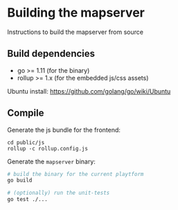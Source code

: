 
# Building the mapserver

Instructions to build the mapserver from source

## Build dependencies

* go >= 1.11 (for the binary)
* rollup >= 1.x (for the embedded js/css assets)

Ubuntu install: https://github.com/golang/go/wiki/Ubuntu

## Compile


Generate the js bundle for the frontend:
```
cd public/js
rollup -c rollup.config.js
```

Generate the `mapserver` binary:
```bash
# build the binary for the current playtform
go build

# (optionally) run the unit-tests
go test ./...

```


